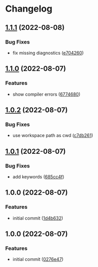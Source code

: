 # Changelog

## [1.1.1](https://github.com/mathematic-inc/vscode-api-linter/compare/v1.1.0...v1.1.1) (2022-08-08)


### Bug Fixes

* fix missing diagnostics ([e704260](https://github.com/mathematic-inc/vscode-api-linter/commit/e704260f565c52864d4c6729afe09e3e56e20c2d))

## [1.1.0](https://github.com/mathematic-inc/vscode-api-linter/compare/v1.0.2...v1.1.0) (2022-08-07)


### Features

* show compiler errors ([6774680](https://github.com/mathematic-inc/vscode-api-linter/commit/677468098fa8783f9e78050ae0cf970193aeb45f))

## [1.0.2](https://github.com/mathematic-inc/vscode-api-linter/compare/v1.0.1...v1.0.2) (2022-08-07)


### Bug Fixes

* use workspace path as cwd ([c7db261](https://github.com/mathematic-inc/vscode-api-linter/commit/c7db26114b581b09bf21055fbfe3488a63435198))

## [1.0.1](https://github.com/mathematic-inc/vscode-api-linter/compare/v1.0.0...v1.0.1) (2022-08-07)


### Bug Fixes

* add keywords ([685cc4f](https://github.com/mathematic-inc/vscode-api-linter/commit/685cc4f91445b36231596c9c1c1fc4809dea5d64))

## 1.0.0 (2022-08-07)


### Features

* initial commit ([1d4b632](https://github.com/mathematic-inc/vscode-api-linter/commit/1d4b632c0ad51f7ba9a4b68169b7c78236590319))

## 1.0.0 (2022-08-07)


### Features

* initial commit ([0276e47](https://github.com/mathematic-inc/vscode-api-linter/commit/0276e4715ffbadd347fc03ae51c6bde9a6e58faa))

